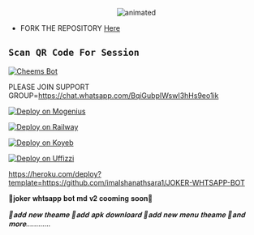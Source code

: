 
<p align="center"><img src="https://i.ibb.co/p4tYsy5/JOKER-WHTSAPP-USER-BOT-CREATED-BY-IMALSHA-3.png" alt="animated" /></p>







- FORK THE REPOSITORY [Here](https://github.com/imalshanathsara1/JOKER-WHTSAPP-BOT/fork)

## `Scan QR Code For Session`
[![Cheems Bot](https://repl.it/badge/github/quiec/whatsasena)](https://replit.com/@imalshanathsara/JOKER-Bot-Multi-Device-Qr-Code-Generator?v=1)

 PLEASE JOIN SUPPORT GROUP=https://chat.whatsapp.com/BqiGubpIWswI3hHs9eo1ik

[![Deploy on Mogenius](https://telegra.ph/file/946d83b461457a3c1598c.png)](https://studio.mogenius.com/studio/cloud-space/cloud-space-overview)

[![Deploy on Railway](https://railway.app/button.svg)](https://railway.app/dashboard)

[![Deploy on Koyeb](https://telegra.ph/file/48228bbb836479f7a2863.png)](https://app.koyeb.com/deploy?type=git&repository=&branch=name&name=servicename)

[![Deploy on Uffizzi](https://telegra.ph/file/e464e609e43eb3dfdc144.png)](https://app.uffizzi.com/projects)

https://heroku.com/deploy?template=https://github.com/imalshanathsara1/JOKER-WHTSAPP-BOT

🤡𝐣𝐨𝐤𝐞𝐫 𝐰𝐡𝐭𝐬𝐚𝐩𝐩 𝐛𝐨𝐭 𝐦𝐝 𝐯𝟐 𝐜𝐨𝐨𝐦𝐢𝐧𝐠 𝐬𝐨𝐨𝐧🤡

*🤡𝐚𝐝𝐝 𝐧𝐞𝐰 𝐭𝐡𝐞𝐚𝐦𝐞*
*🤡𝐚𝐝𝐝 𝐚𝐩𝐤 𝐝𝐨𝐰𝐧𝐥𝐨𝐚𝐫𝐝*
*🤡𝐚𝐝𝐝 𝐧𝐞𝐰 𝐦𝐞𝐧𝐮 𝐭𝐡𝐞𝐚𝐦𝐞*
*🤡𝐚𝐧𝐝 𝐦𝐨𝐫𝐞............*
